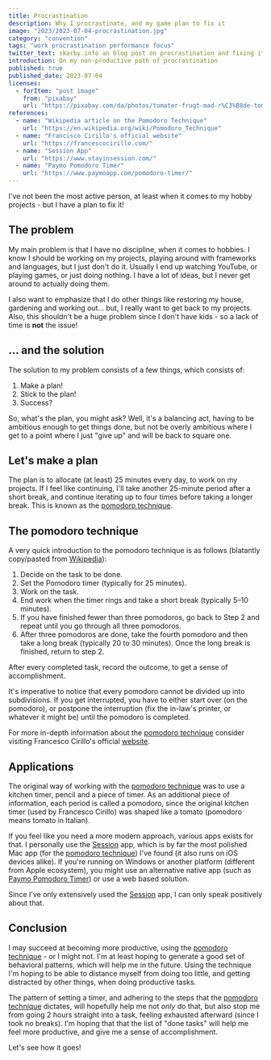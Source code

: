 ```yaml
---
title: Procrastination
description: Why I procrastinate, and my game plan to fix it
image: "2023/2023-07-04-procrastination.jpg"
category: "convention"
tags: "work procrastination performance focus"
twitter_text: skarby.info an blog post on procrastination and fixing it
introduction: On my non-productive path of procrastination
published: true
published_date: 2023-07-04
licenses:
  - forItem: "post image"
    from: "pixabay"
    url: "https://pixabay.com/da/photos/tomater-frugt-mad-r%C3%B8de-tomater-5356/"
references:
  - name: "Wikipedia article on the Pomodoro Technique"
    url: "https://en.wikipedia.org/wiki/Pomodoro_Technique"
  - name: "Francisco Cirillo's official website"
    url: "https://francescocirillo.com/"
  - name: "Session App"
    url: "https://www.stayinsession.com/"
  - name: "Paymo Pomodoro Timer"
    url: "https://www.paymoapp.com/pomodoro-timer/"
---
```


I've not been the most active person, at least when it comes to my hobby projects - but I have a plan to fix it!

## The problem

My main problem is that I have no discipline, when it comes to hobbies. I know I should be working on my projects,
playing around with frameworks and languages, but I just don't do it. Usually I end up watching YouTube, or playing
games, or just doing nothing. I have a lot of ideas, but I never get around to actually doing them.

I also want to emphasize that I do other things like restoring my house, gardening and working out... but, I really
want to get back to my projects. Also, this shouldn't be a huge problem since I don't have kids - so a lack of time
is **not** the issue!

## ... and the solution

The solution to my problem consists of a few things, which consists of:

1. Make a plan!
2. Stick to the plan!
3. Success?

So, what's the plan, you might ask? Well, it's a balancing act, having to be ambitious enough to get things done, but
not be overly ambitious where I get to a point where I just "give up" and will be back to square one.

## Let's make a plan

The plan is to allocate (at least) 25 minutes every day, to work on my projects. If I feel like continuing, I'll take
another 25-minute period after a short break, and continue iterating up to four times before taking a longer break.
This is known as the [pomodoro technique][wikipedia].

## The pomodoro technique

A very quick introduction to the pomodoro technique is as follows (blatantly copy/pasted from [Wikipedia][wikipedia]):

1. Decide on the task to be done.
2. Set the Pomodoro timer (typically for 25 minutes).
3. Work on the task.
4. End work when the timer rings and take a short break (typically 5–10 minutes).
5. If you have finished fewer than three pomodoros, go back to Step 2 and repeat until you go through all three pomodoros.
6. After three pomodoros are done, take the fourth pomodoro and then take a long break (typically 20 to 30 minutes). Once the long break is finished, return to step 2.

After every completed task, record the outcome, to get a sense of accomplishment.

It's imperative to notice that every pomodoro cannot be divided up into subdivisions. If you get interrupted, you have to
either start over (on the pomodoro), or postpone the interruption (fix the in-law's printer, or whatever it might be)
until the pomodoro is completed.

For more in-depth information about the [pomodoro technique][wikipedia] consider visiting Francesco Cirillo's official [website][pomodoro].

## Applications

The original way of working with the [pomodoro technique][wikipedia] was to use a kitchen timer, pencil and a piece of timer. As an additional
piece of information, each period is called a pomodoro, since the original kitchen timer (used by Francesco Cirillo) was shaped like a tomato
(pomodoro means tomato in Italian).

If you feel like you need a more modern approach, various apps exists for that. I personally use the [Session][session] app, which is
by far the most polished Mac app (for the [pomodoro technique][wikipedia]) I've found (it also runs on iOS devices alike). If you're running
on Windows or another platform (different from Apple ecosystem), you might use an alternative native app (such as [Paymo Pomodoro Timer][paymo])
or use a web based solution.

Since I've only extensively used the [Session][session] app, I can only speak positively about that.

## Conclusion

I may succeed at becoming more productive, using the [pomodoro technique][wikipedia] - or I might not. I'm at least hoping to generate
a good set of behavioral patterns, which will help me in the future. Using the technique I'm hoping to be able to distance myself from
doing too little, and getting distracted by other things, when doing productive tasks.

The pattern of setting a timer, and adhering to the steps that the [pomodoro technique][wikipedia] dictates, will hopefully help me not
_only_ do that, but also stop me from going 2 hours straight into a task, feeling exhausted afterward (since I took no breaks). I'm hoping that
that the list of "done tasks" will help me feel more productive, and give me a sense of accomplishment.

Let's see how it goes!

[wikipedia]: https://en.wikipedia.org/wiki/Pomodoro_Technique
[pomodoro]: https://francescocirillo.com/products/the-pomodoro-technique
[session]: https://www.stayinsession.com/
[paymo]: https://www.paymoapp.com/pomodoro/
